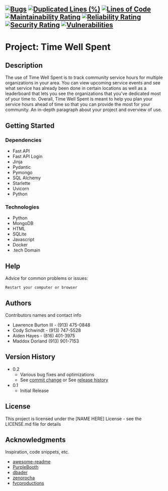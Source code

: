 [![Bugs](https://codereview.catalyst-studios.cc/api/project_badges/measure?project=Catalyst-Studio_HackKU-2024_AY7bA9D3LriLGdlK6uBx&metric=bugs&token=sqb_d74d202d7f66d0f169cd20148035ee1d48692e0b)](https://codereview.catalyst-studios.cc/dashboard?id=Catalyst-Studio_HackKU-2024_AY7bA9D3LriLGdlK6uBx) [![Duplicated Lines (%)](https://codereview.catalyst-studios.cc/api/project_badges/measure?project=Catalyst-Studio_HackKU-2024_AY7bA9D3LriLGdlK6uBx&metric=duplicated_lines_density&token=sqb_d74d202d7f66d0f169cd20148035ee1d48692e0b)](https://codereview.catalyst-studios.cc/dashboard?id=Catalyst-Studio_HackKU-2024_AY7bA9D3LriLGdlK6uBx) [![Lines of Code](https://codereview.catalyst-studios.cc/api/project_badges/measure?project=Catalyst-Studio_HackKU-2024_AY7bA9D3LriLGdlK6uBx&metric=ncloc&token=sqb_d74d202d7f66d0f169cd20148035ee1d48692e0b)](https://codereview.catalyst-studios.cc/dashboard?id=Catalyst-Studio_HackKU-2024_AY7bA9D3LriLGdlK6uBx) [![Maintainability Rating](https://codereview.catalyst-studios.cc/api/project_badges/measure?project=Catalyst-Studio_HackKU-2024_AY7bA9D3LriLGdlK6uBx&metric=sqale_rating&token=sqb_d74d202d7f66d0f169cd20148035ee1d48692e0b)](https://codereview.catalyst-studios.cc/dashboard?id=Catalyst-Studio_HackKU-2024_AY7bA9D3LriLGdlK6uBx) [![Reliability Rating](https://codereview.catalyst-studios.cc/api/project_badges/measure?project=Catalyst-Studio_HackKU-2024_AY7bA9D3LriLGdlK6uBx&metric=reliability_rating&token=sqb_d74d202d7f66d0f169cd20148035ee1d48692e0b)](https://codereview.catalyst-studios.cc/dashboard?id=Catalyst-Studio_HackKU-2024_AY7bA9D3LriLGdlK6uBx) [![Security Rating](https://codereview.catalyst-studios.cc/api/project_badges/measure?project=Catalyst-Studio_HackKU-2024_AY7bA9D3LriLGdlK6uBx&metric=security_rating&token=sqb_d74d202d7f66d0f169cd20148035ee1d48692e0b)](https://codereview.catalyst-studios.cc/dashboard?id=Catalyst-Studio_HackKU-2024_AY7bA9D3LriLGdlK6uBx) [![Vulnerabilities](https://codereview.catalyst-studios.cc/api/project_badges/measure?project=Catalyst-Studio_HackKU-2024_AY7bA9D3LriLGdlK6uBx&metric=vulnerabilities&token=sqb_d74d202d7f66d0f169cd20148035ee1d48692e0b)](https://codereview.catalyst-studios.cc/dashboard?id=Catalyst-Studio_HackKU-2024_AY7bA9D3LriLGdlK6uBx)
---
#   Project: Time Well Spent

## Description
The use of Time Well Spent is to track community service hours for multiple organizations in your area. You can 
view upcoming service events and see what service has already been done in certain locations as well as a leaderboard 
that lets you see the organizations that you've dedicated most of your time to. Overall, Time Well Spent is meant to 
help you plan your service hours ahead of time so that you can provide the most for your community.
An in-depth paragraph about your project and overview of use.

## Getting Started

### Dependencies

* Fast API
* Fast API Login
* Jinja
* Pydantic
* Pymongo
* SQL Alchemy
* Starlette
* Uvicorn
* Python

### Technologies
* Python
* MongoDB
* HTML
* SQLite
* Javascript
* Docker
* .tech Domain

## Help

Advice for common problems or issues:
```
Restart your computer or browser
```

## Authors

Contributors names and contact info

* Lawrence Burton III - (913) 475-0848
* Cody Schwindt - (913) 747-5528
* Aiden Hayes - (816) 401-3975
* Maddox Dorland (913) 901-7153

## Version History

* 0.2
    * Various bug fixes and optimizations
    * See [commit change]() or See [release history]()
* 0.1
    * Initial Release

## License

This project is licensed under the [NAME HERE] License - see the LICENSE.md file for details

## Acknowledgments

Inspiration, code snippets, etc.
* [awesome-readme](https://github.com/matiassingers/awesome-readme)
* [PurpleBooth](https://gist.github.com/PurpleBooth/109311bb0361f32d87a2)
* [dbader](https://github.com/dbader/readme-template)
* [zenorocha](https://gist.github.com/zenorocha/4526327)
* [fvcproductions](https://gist.github.com/fvcproductions/1bfc2d4aecb01a834b46)
